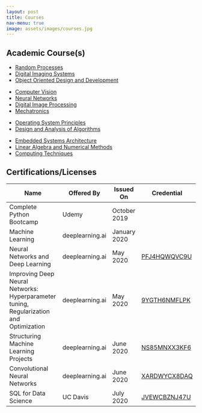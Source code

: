 ```yaml
---
layout: post
title: Courses
nav-menu: true
image: assets/images/courses.jpg
---
```

<div class="row">
	<div class="12u 12u$(small)">
	<h2>Academic Course(s)</h2>
		<ul class="actions horizontal">
			<li><a href="#" class="button special">Random Processes</a></li>
			<li><a href="#" class="button special">Digital Imaging Systems</a></li>
			<li><a href="#" class="button special">Object Oriented Design and Development</a></li>
		</ul>
		<ul class="actions horizontal">
        	<li><a href="#" class="button special">Computer Vision</a></li>
        	<li><a href="#" class="button special">Neural Networks</a></li>
        	<li><a href="#" class="button special">Digital Image Processing</a></li>
            <li><a href="#" class="button special">Mechatronics</a></li>	
        </ul>
      	<ul class="actions horizontal">
      	    <li><a href="#" class="button special">Operating System Principles</a></li>
      	    <li><a href="#" class="button special">Design and Analysis of Algorithms</a></li>
        </ul>  
              	<ul class="actions horizontal">
              	    <li><a href="#" class="button special">Embedded Systems Architecture</a></li>
                    <li><a href="#" class="button special">Linear Algebra and Numerical Methods</a></li>
                    <li><a href="#" class="button special">Computing Techniques</a></li>
                </ul>  
	</div>
</div>
<h2>Certifications/Licenses</h2>
<div class="table-wrapper">
	<table>
		<thead>
			<tr>
				<th>Name</th>
				<th>Offered By</th>
				<th>Issued On</th>
				<th>Credential</th>
			</tr>
		</thead>
		<tbody>
			<tr>
				<td>Complete Python Bootcamp</td>
				<td>Udemy</td>
				<td>October 2019</td>
				<td></td>
			</tr>
			<tr>
				<td>Machine Learning</td>
				<td>deeplearning.ai</td>
				<td>January 2020</td>
				<td></td>
			</tr>
			<tr>
				<td>Neural Networks and Deep Learning</td>
				<td>deeplearning.ai</td>
				<td>May 2020</td>
				<td><a href="https://www.coursera.org/account/accomplishments/certificate/PFJ4HQWQVC9U">PFJ4HQWQVC9U</a></td>
			</tr>
			<tr>
				<td>Improving Deep Neural Networks: Hyperparameter tuning, Regularization and Optimization</td>
				<td>deeplearning.ai</td>
				<td>May 2020</td>
				<td><a href="https://www.coursera.org/account/accomplishments/certificate/9YGTH6NMFLPK">9YGTH6NMFLPK</a></td>
			</tr>
			<tr>
				<td>Structuring Machine Learning Projects</td>
				<td>deeplearning.ai</td>
				<td>June 2020</td>
				<td><a href="https://www.coursera.org/account/accomplishments/certificate/NS85MNXX3KF6">NS85MNXX3KF6</a></td>
			</tr>
			<tr>
				<td>Convolutional Neural Networks</td>
				<td>deeplearning.ai</td>
				<td>June 2020</td>
				<td><a href="https://www.coursera.org/account/accomplishments/certificate/XARDWYCX8DAQ">XARDWYCX8DAQ</a></td>
			</tr>
			<tr>
				<td>SQL for Data Science</td>
				<td>UC Davis</td>
				<td>July 2020</td>
				<td><a href="https://www.coursera.org/account/accomplishments/certificate/JVEWCBZNJ47U">JVEWCBZNJ47U</a></td>
			</tr>
		</tbody>
	</table>
</div>